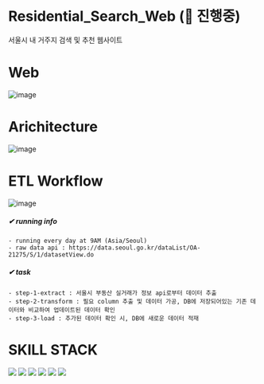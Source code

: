 
# Residential_Search_Web (🚧 진행중)
서울시 내 거주지 검색 및 추천 웹사이트

# Web
![image](https://github.com/soobeen-byul/Residential_Search_Web/assets/95599133/7848e85b-2b29-4166-9ac3-ca1c769e94d1)


# Arichitecture
![image](https://github.com/soobeen-byul/Residential_Search_Web/assets/95599133/0294d558-07de-42fa-a890-15445c3f8b19)



# ETL Workflow
![image](https://github.com/soobeen-byul/Residential_Search_Web/assets/95599133/0b7d9f6d-1ebe-428f-8ee1-c2203794985c)


##### ✔ running info
```
- running every day at 9AM (Asia/Seoul)
- raw data api : https://data.seoul.go.kr/dataList/OA-21275/S/1/datasetView.do
```
##### ✔ task
```
- step-1-extract : 서울시 부동산 실거래가 정보 api로부터 데이터 추출
- step-2-transform : 필요 column 추출 및 데이터 가공, DB에 저장되어있는 기존 데이터와 비교하여 업데이트된 데이터 확인
- step-3-load : 추가된 데이터 확인 시, DB에 새로운 데이터 적재
```

# SKILL STACK
<img src="https://img.shields.io/badge/Python-3776AB?style=flat-square&logo=Python&logoColor=white"> <img src="https://img.shields.io/badge/MySQL-4479A1?flat-square&logo=MySQL&logoColor=white"> <img src="https://img.shields.io/badge/Vue.js-4FC08D?style=flat-squaree&logo=Vue.js&logoColor=white"> <img src="https://img.shields.io/badge/Spring%20Boot-6DB33F?style=flat-squaree&logo=Spring%20Boot&logoColor=white"> <img src="https://img.shields.io/badge/Apache%20Airflow-017CEE?style=flat-square&logo=Apache%20Airflow&logoColor=white"> <img src="https://img.shields.io/badge/Docker-2496ED?style=flat-square&logo=Docker&logoColor=white"> 


